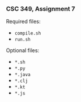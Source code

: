 ### CSC 349, Assignment 7

Required files:
  * `compile.sh`
  * `run.sh`

Optional files:
  * `*.sh`
  * `*.py`
  * `*.java`
  * `*.clj`
  * `*.kt`
  * `*.js`
